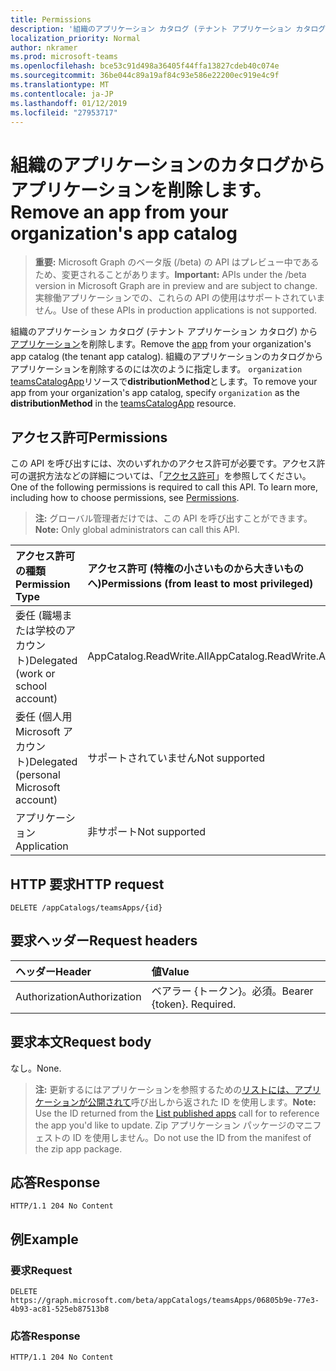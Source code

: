 ```yaml
---
title: Permissions
description: '組織のアプリケーション カタログ (テナント アプリケーション カタログ) からアプリケーションを削除します。 '
localization_priority: Normal
author: nkramer
ms.prod: microsoft-teams
ms.openlocfilehash: bce53c91d498a36405f44ffa13827cdeb40c074e
ms.sourcegitcommit: 36be044c89a19af84c93e586e22200ec919e4c9f
ms.translationtype: MT
ms.contentlocale: ja-JP
ms.lasthandoff: 01/12/2019
ms.locfileid: "27953717"
---
```

# <a name="remove-an-app-from-your-organizations-app-catalog"></a><span data-ttu-id="7de87-103">組織のアプリケーションのカタログからアプリケーションを削除します。</span><span class="sxs-lookup"><span data-stu-id="7de87-103">Remove an app from your organization's app catalog</span></span>

> <span data-ttu-id="7de87-104">**重要:** Microsoft Graph のベータ版 (/beta) の API はプレビュー中であるため、変更されることがあります。</span><span class="sxs-lookup"><span data-stu-id="7de87-104">**Important:** APIs under the /beta version in Microsoft Graph are in preview and are subject to change.</span></span> <span data-ttu-id="7de87-105">実稼働アプリケーションでの、これらの API の使用はサポートされていません。</span><span class="sxs-lookup"><span data-stu-id="7de87-105">Use of these APIs in production applications is not supported.</span></span>

<span data-ttu-id="7de87-106">組織のアプリケーション カタログ (テナント アプリケーション カタログ) から[アプリケーション](../resources/teamsapp.md)を削除します。</span><span class="sxs-lookup"><span data-stu-id="7de87-106">Remove the [app](../resources/teamsapp.md) from your organization's app catalog (the tenant app catalog).</span></span> <span data-ttu-id="7de87-107">組織のアプリケーションのカタログからアプリケーションを削除するのには次のように指定します。 `organization` [teamsCatalogApp](../resources/teamsapp.md)リソースで**distributionMethod**とします。</span><span class="sxs-lookup"><span data-stu-id="7de87-107">To remove your app from your organization's app catalog, specify `organization` as the **distributionMethod** in the [teamsCatalogApp](../resources/teamsapp.md) resource.</span></span>

## <a name="permissions"></a><span data-ttu-id="7de87-108">アクセス許可</span><span class="sxs-lookup"><span data-stu-id="7de87-108">Permissions</span></span>

<span data-ttu-id="7de87-p103">この API を呼び出すには、次のいずれかのアクセス許可が必要です。アクセス許可の選択方法などの詳細については、「[アクセス許可](https://developer.microsoft.com/graph/docs/concepts/permissions_reference)」を参照してください。</span><span class="sxs-lookup"><span data-stu-id="7de87-p103">One of the following permissions is required to call this API. To learn more, including how to choose permissions, see [Permissions](https://developer.microsoft.com/graph/docs/concepts/permissions_reference).</span></span>

><span data-ttu-id="7de87-111">**注:** グローバル管理者だけでは、この API を呼び出すことができます。</span><span class="sxs-lookup"><span data-stu-id="7de87-111">**Note:** Only global administrators can call this API.</span></span> 

| <span data-ttu-id="7de87-112">アクセス許可の種類</span><span class="sxs-lookup"><span data-stu-id="7de87-112">Permission Type</span></span>                        | <span data-ttu-id="7de87-113">アクセス許可 (特権の小さいものから大きいものへ)</span><span class="sxs-lookup"><span data-stu-id="7de87-113">Permissions (from least to most privileged)</span></span>|
|:----------------------------------     |:-------------|
| <span data-ttu-id="7de87-114">委任 (職場または学校のアカウント)</span><span class="sxs-lookup"><span data-stu-id="7de87-114">Delegated (work or school account)</span></span>     | <span data-ttu-id="7de87-115">AppCatalog.ReadWrite.All</span><span class="sxs-lookup"><span data-stu-id="7de87-115">AppCatalog.ReadWrite.All</span></span> |
| <span data-ttu-id="7de87-116">委任 (個人用 Microsoft アカウント)</span><span class="sxs-lookup"><span data-stu-id="7de87-116">Delegated (personal Microsoft account)</span></span> | <span data-ttu-id="7de87-117">サポートされていません</span><span class="sxs-lookup"><span data-stu-id="7de87-117">Not supported</span></span>|
| <span data-ttu-id="7de87-118">アプリケーション</span><span class="sxs-lookup"><span data-stu-id="7de87-118">Application</span></span>                            | <span data-ttu-id="7de87-119">非サポート</span><span class="sxs-lookup"><span data-stu-id="7de87-119">Not supported</span></span>|

## <a name="http-request"></a><span data-ttu-id="7de87-120">HTTP 要求</span><span class="sxs-lookup"><span data-stu-id="7de87-120">HTTP request</span></span>
<!-- { "blockType": "ignored" } -->
```http
DELETE /appCatalogs/teamsApps/{id}
```

## <a name="request-headers"></a><span data-ttu-id="7de87-121">要求ヘッダー</span><span class="sxs-lookup"><span data-stu-id="7de87-121">Request headers</span></span>

| <span data-ttu-id="7de87-122">ヘッダー</span><span class="sxs-lookup"><span data-stu-id="7de87-122">Header</span></span>        | <span data-ttu-id="7de87-123">値</span><span class="sxs-lookup"><span data-stu-id="7de87-123">Value</span></span>           |
|:--------------|:--------------  |
| <span data-ttu-id="7de87-124">Authorization</span><span class="sxs-lookup"><span data-stu-id="7de87-124">Authorization</span></span> | <span data-ttu-id="7de87-p104">ベアラー {トークン}。必須。</span><span class="sxs-lookup"><span data-stu-id="7de87-p104">Bearer {token}. Required.</span></span>  |

## <a name="request-body"></a><span data-ttu-id="7de87-127">要求本文</span><span class="sxs-lookup"><span data-stu-id="7de87-127">Request body</span></span>

<span data-ttu-id="7de87-128">なし。</span><span class="sxs-lookup"><span data-stu-id="7de87-128">None.</span></span>

><span data-ttu-id="7de87-129">**注:** 更新するにはアプリケーションを参照するための[リストには、アプリケーションが公開されて](./teamsapp-list.md)呼び出しから返された ID を使用します。</span><span class="sxs-lookup"><span data-stu-id="7de87-129">**Note:** Use the ID returned from the [List published apps](./teamsapp-list.md) call for to reference the app you'd like to update.</span></span> <span data-ttu-id="7de87-130">Zip アプリケーション パッケージのマニフェストの ID を使用しません。</span><span class="sxs-lookup"><span data-stu-id="7de87-130">Do not use the ID from the manifest of the zip app package.</span></span>

## <a name="response"></a><span data-ttu-id="7de87-131">応答</span><span class="sxs-lookup"><span data-stu-id="7de87-131">Response</span></span>

```
HTTP/1.1 204 No Content
```

## <a name="example"></a><span data-ttu-id="7de87-132">例</span><span class="sxs-lookup"><span data-stu-id="7de87-132">Example</span></span>

### <a name="request"></a><span data-ttu-id="7de87-133">要求</span><span class="sxs-lookup"><span data-stu-id="7de87-133">Request</span></span>

```http
DELETE https://graph.microsoft.com/beta/appCatalogs/teamsApps/06805b9e-77e3-4b93-ac81-525eb87513b8
```

### <a name="response"></a><span data-ttu-id="7de87-134">応答</span><span class="sxs-lookup"><span data-stu-id="7de87-134">Response</span></span>

```http
HTTP/1.1 204 No Content
```
